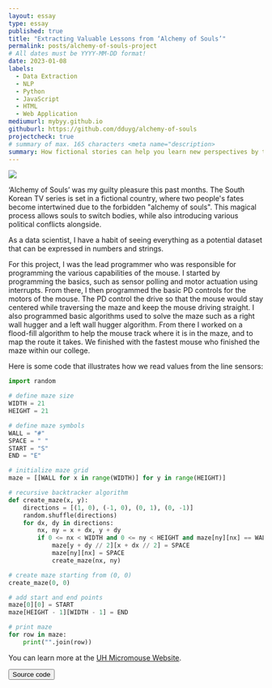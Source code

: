 ```yaml
---
layout: essay
type: essay
published: true
title: "Extracting Valuable Lessons from ‘Alchemy of Souls’"
permalink: posts/alchemy-of-souls-project
# All dates must be YYYY-MM-DD format!
date: 2023-01-08
labels:
  - Data Extraction
  - NLP
  - Python
  - JavaScript
  - HTML
  - Web Application
mediumurl: mybyy.github.io
githuburl: https://github.com/dduyg/alchemy-of-souls
projectcheck: true
# summary of max. 165 characters <meta name="description>
summary: How fictional stories can help you learn new perspectives by turning it into a data-based web application.
---
```



<img class="ui medium right floated rounded image" src="/images/vacay-home-page.png">

‘Alchemy of Souls’ was my guilty pleasure this past months. The South Korean TV series is set in a fictional country, where two people's fates become intertwined due to the forbidden "alchemy of souls". This magical process allows souls to switch bodies, while also introducing various political conflicts alongside.

As a data scientist, I have a habit of seeing everything as a potential dataset that can be expressed in numbers and strings.

For this project, I was the lead programmer who was responsible for programming the various capabilities of the mouse.  I started by programming the basics, such as sensor polling and motor actuation using interrupts.  From there, I then programmed the basic PD controls for the motors of the mouse.  The PD control the drive so that the mouse would stay centered while traversing the maze and keep the mouse driving straight.  I also programmed basic algorithms used to solve the maze such as a right wall hugger and a left wall hugger algorithm.  From there I worked on a flood-fill algorithm to help the mouse track where it is in the maze, and to map the route it takes.  We finished with the fastest mouse who finished the maze within our college.

Here is some code that illustrates how we read values from the line sensors:

```python
import random

# define maze size
WIDTH = 21
HEIGHT = 21

# define maze symbols
WALL = "#"
SPACE = " "
START = "S"
END = "E"

# initialize maze grid
maze = [[WALL for x in range(WIDTH)] for y in range(HEIGHT)]

# recursive backtracker algorithm
def create_maze(x, y):
    directions = [(1, 0), (-1, 0), (0, 1), (0, -1)]
    random.shuffle(directions)
    for dx, dy in directions:
        nx, ny = x + dx, y + dy
        if 0 <= nx < WIDTH and 0 <= ny < HEIGHT and maze[ny][nx] == WALL:
            maze[y + dy // 2][x + dx // 2] = SPACE
            maze[ny][nx] = SPACE
            create_maze(nx, ny)

# create maze starting from (0, 0)
create_maze(0, 0)

# add start and end points
maze[0][0] = START
maze[HEIGHT - 1][WIDTH - 1] = END

# print maze
for row in maze:
    print("".join(row))
```

You can learn more at the [UH Micromouse Website](http://www-ee.eng.hawaii.edu/~mmouse/about.html).

<a href="https://github.com/theVacay/vacay">
   <button class="ui black button"> <i class="large github icon"></i> Source code </button>
</a>

